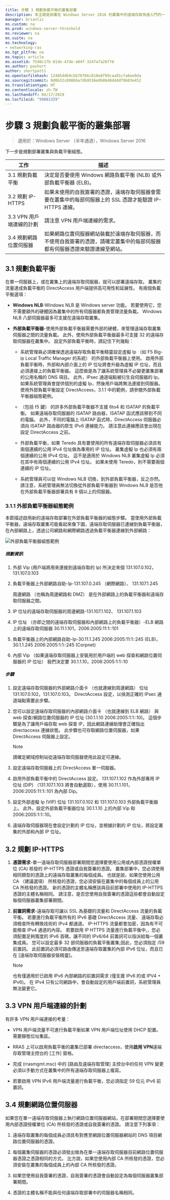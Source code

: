 ```yaml
---
title: 步驟 3 規劃負載平衡的叢集部署
description: 本主題是部署在 Windows Server 2016 的叢集中的遠端存取快速入門的一部分。
manager: brianlic
ms.custom: na
ms.prod: windows-server-threshold
ms.reviewer: na
ms.suite: na
ms.technology:
- networking-ras
ms.tgt_pltfrm: na
ms.topic: article
ms.assetid: 7540c17b-81de-47de-a04f-3247afa26f70
ms.author: pashort
author: shortpatti
ms.openlocfilehash: 12485ddb9cbb70766c018e8f99caa91cfa6ee9da
ms.sourcegitcommit: 0d0b32c8986ba7db9536e0b8648d4ddf9b03e452
ms.translationtype: HT
ms.contentlocale: zh-TW
ms.lasthandoff: 04/17/2019
ms.locfileid: "59861329"
---
```

# <a name="step-3-plan-a-load-balanced-cluster-deployment"></a>步驟 3 規劃負載平衡的叢集部署

>適用於：Windows Server （半年通道），Windows Server 2016

下一步是規劃部署叢集與負載平衡組態。  
  
|工作|描述|  
|----|--------|  
|3.1 規劃負載平衡|決定是否要使用 Windows 網路負載平衡 (NLB) 或外部負載平衡器 (ELB)。|  
|3.2 規劃 IP-HTTPS|如果未使用的自我簽署的憑證，遠端存取伺服器會需要在叢集中的每部伺服器上的 SSL 憑證才能驗證 IP-HTTPS 連線。|  
|3.3 VPN 用戶端連線的計劃|請注意 VPN 用戶端連線的需求。|  
|3.4 規劃網路位置伺服器|如果網路位置伺服器網站裝載於遠端存取伺服器，而不使用自我簽署的憑證，請確定叢集中的每部伺服器都有伺服器憑證來驗證連線至網站。|  
  
## <a name="bkmk_2_1_Plan_LB"></a>3.1 規劃負載平衡  
在單一伺服器上，或在叢集上的遠端存取伺服器，就可以部署遠端存取。 叢集的流量達成負載平衡的 DirectAccess 用戶端提供高可用性和延展性。 有兩個負載平衡選項：  
  
-   **Windows NLB**-Windows NLB 是 Windows server 功能。 若要使用它，您不需要額外的硬體因為叢集中的所有伺服器都負責管理流量負載。 Windows NLB 八部伺服器最多可支援在遠端存取叢集。  
  
-   **外部負載平衡器**-使用外部負載平衡器需要外部的硬體，來管理遠端存取叢集伺服器之間的流量負載。 此外，使用外部負載平衡器最多可支援 32 的遠端存取伺服器在叢集中。 設定外部負載平衡時，請記住下列幾點︰  
  
    -   系統管理員必須確保透過遠端存取負載平衡精靈設定虛擬 Ip （如 F5 Big-ip Local Traffic Manager 的系統） 的外部負載平衡器上使用。 啟用外部負載平衡時，外部和內部介面上的 IP 位址將會升級為虛擬 IP 位址，而且必須連接上的負載平衡器。 這麼做是為了讓系統管理員不必變更叢集部署的公用名稱的 DNS 項目。 此外，IPsec 通道端點被衍生自伺服器的 Ip。 如果系統管理員會提供個別的虛擬 Ip，然後用戶端將無法連接到伺服器。 使用外部負載平衡設定 DirectAccess，3.1.1 中的範例，請參閱外部負載平衡器組態範例。  
  
    -   （包括 f5 鍵） 的許多外部負載平衡器不支援 6to4 和 ISATAP 的負載平衡。 如果遠端存取伺服器的 ISATAP 路由器，ISATAP 函式應該移到不同的電腦。 此外，不同的電腦上 ISATAP 函式時，DirectAccess 伺服器必須向 ISATAP 路由器的原生 IPv6 連線能力。 請注意此連線應該會出現在設定 DirectAccess 之前。  
  
    -   外部負載平衡，如果 Teredo 具有要使用的所有遠端存取伺服器必須具有兩個連續的公用 IPv4 位址做為專用的 IP 位址。 叢集虛擬 Ip 也必須有兩個連續的公用 IPv4 位址。 這不是適用於 Windows NLB 叢集虛擬 Ip 必須在其中有兩個連續的公用 IPv4 位址。 如果未使用 Teredo，則不需要兩個連續的 IP 位址。  
  
    -   系統管理員可以從 Windows NLB 切換，到外部負載平衡器，反之亦然。 請注意，系統管理員無法切換從外部負載平衡器到 Windows NLB 是否他在外部負載平衡器部署具有 8 個以上的伺服器。  
  
### <a name="ELBConfigEx"></a>3.1.1 外部負載平衡器組態範例  
本節描述啟用新的遠端存取部署在外部負載平衡器的組態步驟。 當使用外部負載平衡器，遠端存取叢集可能看起來像下圖，遠端存取伺服器已連線到負載平衡器，在內部網路上，透過公司網路和網際網路透過負載平衡器連線到外部網路：  
  
![外部負載平衡器組態範例](../../../../media/Step-3-Plan-a-Load-Balanced-Cluster-Deployment/ELBDiagram-URA_Enterprise_NLB-.png)  
  
##### <a name="planning-information"></a>規劃資訊  
  
1.  外部 Vip (用戶端將用來連接到遠端存取的 Ip) 所決定來個 131.107.0.102，131.107.0.103  
  
2.  負載平衡器上外部網路自助-Ip-131.107.0.245 （網際網路）、 131.107.1.245  
  
    周邊網路 （也稱為周邊網路和 DMZ） 是在外部網路上的負載平衡器和遠端存取伺服器之間。  
  
3.  IP 位址的遠端存取伺服器的周邊網路-131.107.1.102、 131.107.1.103  
  
4.  IP 位址 （亦即之間的遠端存取伺服器和內部網路上的負載平衡器）-ELB 網路上的遠端存取伺服器 30.11.1.101，2006:2005:11:1::101  
  
5.  負載平衡器上的內部網路自助-Ip-30.11.1.245 2006:2005:11:1::245 (ELB)，30.1.1.245 2006:2005:1:1::245 (Corpnet)  
  
6.  內部 Vip （如果遠端存取伺服器上安裝用於用戶端的 web 探查和網路位置伺服器的 IP 位址） 我們決定要 30.1.1.10，2006:2005:1:1::10  
  
##### <a name="steps"></a>步驟  
  
1.  設定遠端存取伺服器的外部網路介面卡 （也就連線到周邊網路） 位址 131.107.0.102，131.107.0.103。 DirectAccess 設定，以偵測正確的 IPsec 通道端點需要此步驟。  
  
2.  您可以設定遠端存取伺服器的內部網路介面卡 （也就連線到 ELB 網路） 與 web 探查/網路位置伺服器的 IP 位址 (30.1.1.10 2006:2005:1:1::10)。 這個步驟是為了讓用戶端存取 web 探查 IP，因此網路連線助理會正確指出 directaccess 連線狀態。 此步驟也可存取網路位置伺服器，如果 DirectAccess 伺服器上設定。  
  
    > [!NOTE]  
    > 請確定網域控制站從遠端存取伺服器使用此設定可連線。  
  
3.  設定遠端存取伺服器上的 DirectAccess 單一伺服器。  
  
4.  啟用外部負載平衡中的 DirectAccess 設定。 131.107.1.102 作為外部專用 IP 位址 (DIP) （131.107.1.103 將會自動選取），使用 30.11.1.101，2006:2005:11:1::101 為內部 Dip。  
  
5.  設定外部虛擬 Ip (VIP) 位址 131.107.0.102 和 131.107.0.103 外部負載平衡器上。 此外，設定外部負載平衡器位址 30.1.1.10 上的內部 Vip 和 2006:2005:1:1::10。  
  
6.  遠端存取伺服器現在會設定計劃的 IP 位址，並根據計劃的 IP 位址，將設定叢集的外部和內部 IP 位址。  
  
## <a name="bkmk_2_2_NLB"></a>3.2 規劃 IP-HTTPS  
  
1.  **憑證需求**-單一遠端存取伺服器部署期間您選擇要使用公用或內部憑證授權單位 (CA) 核發的 IP-HTTPS 憑證或自我簽署的憑證。 叢集部署中，您必須使用相同類型的憑證上的遠端存取叢集的每個成員。 也就是說，如果您使用公用 CA （建議選項） 所核發的憑證，您必須安裝在叢集中的每個成員上的公用 CA 所核發的憑證。 新的憑證的主體名稱應該與目前部署中使用的 IP-HTTPS 憑證的主體名稱相同。 請注意，是否您使用自我簽署的憑證這些都會自動設定每個伺服器叢集部署期間。  
  
2.  **前置詞需求**-遠端存取可讓以 SSL 為基礎的流量和 DirectAccess 流量的負載平衡。 若要進行負載平衡所有的 IPv6 基礎 DirectAccess 流量、 遠端存取必須檢查所有轉換技術的 IPv4 都通道。 IP-HTTPS 流量都會加密，因為有不可能檢查 IPv4 通道的內容。 若要啟用 IP HTTPS 流量進行負載平衡中,，您必須配置足夠寬度的 IPv6 首碼，讓不同的 IPv6/64 前置詞可以指派給每一個叢集成員。 您可以設定最多 32 部伺服器的負載平衡叢集;因此，您必須指定 /59 前置詞。 此前置詞必須可路由傳送至遠端存取叢集的內部 IPv6 位址，而且已在 [遠端存取伺服器安裝精靈]。  
  
    > [!NOTE]  
    > 也有僅適用於已啟用 IPv6 內部網路的前置詞需求 (僅支援 IPv6 的或 IPV4 + IPv6)。 在 IPv4 只有公司網路中，會自動設定的用戶端前置詞，系統管理員無法變更它。  
  
## <a name="BKMK_3.3"></a>3.3 VPN 用戶端連線的計劃  
有許多 VPN 用戶端連接的考量：  
  
-   VPN 用戶端流量不可進行負載平衡如果 VPN 用戶端位址使用 DHCP 配置。 需要靜態位址集區。  
  
-   RRAS 上可以啟用負載平衡的叢集已部署 directaccess，使用**啟用 VPN**遠端存取管理主控台的 [工作] 窗格。  
  
-   完成 (rrasmgmt.msc) 中的 [路由及遠端存取管理] 主控台中的任何 VPN 變更必須以手動方式在叢集中的所有遠端存取伺服器上複寫。  
  
-   若要啟用 VPN IPv6 用戶端流量進行負載平衡，您必須指定 59 位元 IPv6 前置詞。  
  
## <a name="BKMK_nls"></a>3.4 規劃網路位置伺服器  
如果您在單一遠端存取伺服器上執行網路位置伺服器網站，在部署期間您選擇要使用內部憑證授權單位 (CA) 所核發的憑證或自我簽署的憑證。  請注意下列事項：  
  
1.  遠端存取叢集的每個成員必須具有對應至網路位置伺服器網站的 DNS 項目網路位置伺服器的憑證。  
  
2.  每個叢集伺服器的憑證必須發出做為在單一遠端存取伺服器目前網路位置伺服器憑證之憑證相同的方式。 比方說，如果您使用內部 CA 所核發的憑證，您必須安裝在叢集的每個成員上的內部 CA 所核發的憑證。  
  
3.  如果您使用自我簽署的憑證，自我簽署的憑證會自動設定為每個伺服器叢集部署期間。  
  
4.  憑證的主體名稱不能與任何遠端存取部署中的伺服器名稱相同。  

